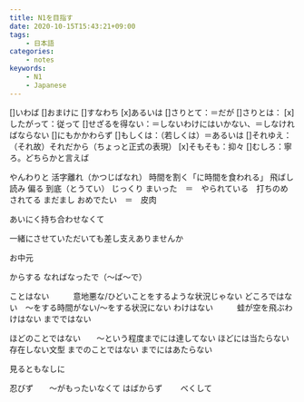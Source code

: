 ```yaml
---
title: N1を目指す
date: 2020-10-15T15:43:21+09:00
tags:
    - 日本語
categories:
    - notes
keywords:
    - N1
    - Japanese
---
```


[]いわば
[]おまけに
[]すなわち
[x]あるいは
[]さりとて：＝だが
[]さりとは：
[x]したがって：従って
[]せざるを得ない：＝しないわけにはいかない、＝しなければならない
[]にもかかわらず
[]もしくは：（若しくは）＝あるいは
[]それゆえ：（それ故）それだから（ちょっと正式の表現）
[x]そもそも：抑々
[]むしろ：寧ろ。どちらかと言えば

やんわりと
活字離れ（かつじばなれ）
時間を割く「に時間を食われる」
飛ばし読み
偏る
到底（とうてい）
じっくり
まいった　＝　やられている　打ちのめされてる
まだまし
おめでたい　＝　皮肉

あいにく持ち合わせなくて

一緒にさせていただいても差し支えありませんか

お中元

からする
なればなったで（～ば～で）

ことはない　　　意地悪な/ひどいことをするような状況じゃない
どころではない　～をする時間がない/～をする状況にない
わけはない　　　蛙が空を飛ぶわけはない
までではない　　

ほどのことではない　　～という程度までには達してない
ほどには当たらない　　存在しない文型
までのことではない
までにはあたらない

見るともなしに

忍びず　　～がもったいなくて
はばからず　　
べくして

